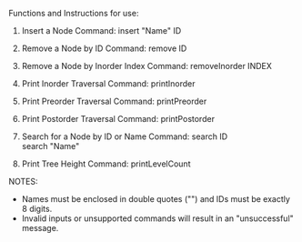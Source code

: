 Functions and Instructions for use:
1. Insert a Node
   Command: insert "Name" ID

2. Remove a Node by ID
   Command: remove ID

3. Remove a Node by Inorder Index
   Command: removeInorder INDEX

4. Print Inorder Traversal
   Command: printInorder

5. Print Preorder Traversal
   Command: printPreorder

6. Print Postorder Traversal
   Command: printPostorder

7. Search for a Node by ID or Name
   Command: search ID  
            search "Name"

8. Print Tree Height
   Command: printLevelCount

NOTES:
- Names must be enclosed in double quotes ("") and IDs must be exactly 8 digits.
- Invalid inputs or unsupported commands will result in an "unsuccessful" message.

